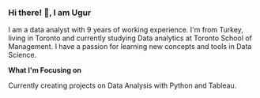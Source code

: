 ### Hi there! 👋, I am Ugur

I am a data analyst with 9 years of working experience. I'm from Turkey, living in Toronto and currently studying Data analytics at Toronto School of Management. I have a passion for learning new concepts and tools in Data Science.

**What I'm Focusing on**

Currently creating projects on Data Analysis with Python and Tableau.

<!--
**uguraksoyca/uguraksoyca** is a ✨ _special_ ✨ repository because its `README.md` (this file) appears on your GitHub profile.

Here are some ideas to get you started:

- I am a Data Analytics student at the Toronto School of Management and a data analyst with 9 years of working experience.
